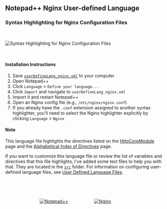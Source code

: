<h2>Notepad++ Nginx User-defined Language</h2>

<h3>Syntax Highlighting for Nginx Configuration Files</h3>

<p>&nbsp;</p>

<p><img src="http://img27.imageshack.us/img27/1876/nginxnpp.png" alt="Syntax Highlighting for Nginx Configuration Files"></p>

<p>&nbsp;</p>

<h4>Installation Instructions</h4>

1. Save <a href="https://raw.github.com/dslatten/nginx_npp/master/userDefineLang_nginx.xml"><code>userDefineLang_nginx.xml</code></a> to your computer
2. Open Notepad++
3. Click `Language` > `Define your language...`
4. Click `Import` and navigate to `userDefineLang_nginx.xml`
5. Import it and restart Notepad++
6. Open an Nginx config file (e.g., `/etc/nginx/nginx.conf`)
7. If you already have the `.conf` extension assigned to another syntax highlighter, you'll need to select the Nginx highlighter explicitly by clicking `Language` > `Nginx` 

<h4>Note</h4>

<p>This language file highlights the directives listed on the <a href="http://wiki.nginx.org/HttpCoreModule#Directives">HttpCoreModule</a> page and the <a href="http://nginx.org/en/docs/dirindex.html">Alphabetical Index of Directives</a> page.<p>

<p>If you want to customize this language file or review the list of variables and directives that this file highlights, I've added some text files to help you with that. They are located in the <a href="https://github.com/dslatten/nginx_npp/tree/master/src"><code>src</code></a> folder. For information on configuring user-defined language files, see <a href="http://sourceforge.net/apps/mediawiki/notepad-plus/index.php?title=User_Defined_Languages">User Defined Language Files</a>.</p>

<p>&nbsp;</p>
<p>&nbsp;</p>

<p>
	&nbsp; &nbsp; &nbsp; &nbsp; &nbsp; &nbsp; &nbsp; &nbsp; &nbsp; &nbsp; &nbsp; &nbsp; &nbsp; &nbsp;
	<a href="http://notepad-plus-plus.org"><img src="http://img651.imageshack.us/img651/3922/notepadg.png" alt="Notepad++"></a>
	&nbsp; &nbsp; &nbsp; &nbsp; &nbsp; &nbsp; &nbsp; &nbsp; &nbsp; &nbsp;
	<a href="http://nginx.org/"><img src="https://www.nginx.com/wp-content/uploads/2015/04/nginx_n_icon_green.png" alt="Nginx"></a>
</p>

<p>&nbsp;</p>
<p>&nbsp;</p>
